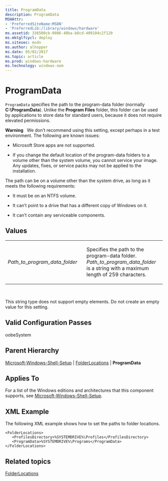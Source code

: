 ```yaml
---
title: ProgramData
description: ProgramData
MSHAttr:
- 'PreferredSiteName:MSDN'
- 'PreferredLib:/library/windows/hardware'
ms.assetid: 336500cb-0086-40ba-b8cd-409104c2f120
ms.mktglfcycl: deploy
ms.sitesec: msdn
ms.author: alhopper
ms.date: 05/02/2017
ms.topic: article
ms.prod: windows-hardware
ms.technology: windows-oem
---
```


# ProgramData


`ProgramData` specifies the path to the program-data folder (normally **C:\\ProgramData**). Unlike the **Program Files** folder, this folder can be used by applications to store data for standard users, because it does not require elevated permissions.

**Warning**  
We don’t recommend using this setting, except perhaps in a test environment. The following are known issues:

-   Microsoft Store apps are not supported.

-   If you change the default location of the program-data folders to a volume other than the system volume, you cannot service your image. Any updates, fixes, or service packs may not be applied to the installation.

The path can be on a volume other than the system drive, as long as it meets the following requirements:

-   It must be on an NTFS volume.

-   It can’t point to a drive that has a different copy of Windows on it.

-   It can’t contain any serviceable components.

## Values


<table>
<colgroup>
<col width="50%" />
<col width="50%" />
</colgroup>
<tbody>
<tr class="odd">
<td><p><em>Path_to_program_data_folder</em></p></td>
<td><p>Specifies the path to the program-data folder. <em>Path_to_program_data_folder</em> is a string with a maximum length of 259 characters.</p></td>
</tr>
</tbody>
</table>

 

This string type does not support empty elements. Do not create an empty value for this setting.

## Valid Configuration Passes


oobeSystem

## Parent Hierarchy


[Microsoft-Windows-Shell-Setup](microsoft-windows-shell-setup.md) | [FolderLocations](microsoft-windows-shell-setup-folderlocations.md) | **ProgramData**

## Applies To


For a list of the Windows editions and architectures that this component supports, see [Microsoft-Windows-Shell-Setup](microsoft-windows-shell-setup.md).

## XML Example


The following XML example shows how to set the paths to folder locations.

```
<FolderLocations>
   <ProfilesDirectory>%SYSTEMDRIVE%\Profiles</ProfilesDirectory>
   <ProgramData>%SYSTEMDRIVE%\Programs</ProgramData>
</FolderLocations>
```

## Related topics


[FolderLocations](microsoft-windows-shell-setup-folderlocations.md)

 

 







